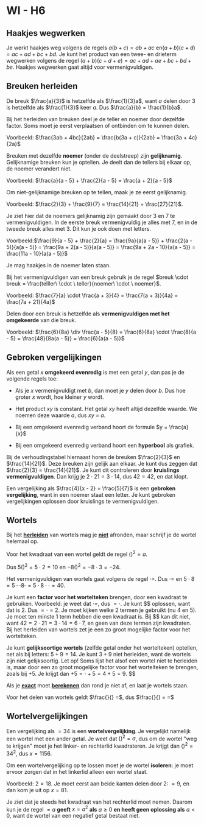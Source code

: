 # WI - H6

## Haakjes wegwerken

Je werkt haakjes weg volgens de regels $a(b + c) = ab + ac$ en$(a + b)(c + d) = ac + ad + bc + bd$. Je kunt het product van een twee- en drieterm wegwerken volgens de regel $(a + b)(c + d + e) = ac + ad + ae + bc + bd + be$. Haakjes wegwerken gaat altijd voor vermenigvuldigen.

## Breuken herleiden

De breuk $\frac{a}{3}$ is hetzelfde als $\frac{1}{3}a$, want *a* delen door 3 is hetzelfde als $\frac{1}{3}$ keer *a*. Dus $\frac{a}{b} = \frac{1}{b}a$.

Bij het herleiden van breuken deel je de teller en noemer door dezelfde factor. Soms moet je eerst verplaatsen of ontbinden om te kunnen delen.

Voorbeeld: $\frac{3ab + 4bc}{2ab} = \frac{b(3a + c)}{2ab} = \frac{3a + 4c}{2a}$

Breuken met dezelfde **noemer** (onder de deelstreep) zijn **gelijknamig**. Gelijknamige breuken kun je optellen. Je deelt dan de tellers bij elkaar op, de noemer verandert niet.

Voorbeeld: $\frac{a}{a - 5} + \frac{2}{a - 5} = \frac{a + 2}{a - 5}$

Om niet-gelijknamige breuken op te tellen, maak je ze eerst gelijknamig.

Voorbeeld: $\frac{2}{3} + \frac{9}{7} = \frac{14}{21} + \frac{27}{21}$.

Je ziet hier dat de noemers gelijknamig zijn gemaakt door 3 en 7 te vermenigvuldigen. In de eerste breuk vermenigvuldig je alles met 7, en in de tweede breuk alles met 3. Dit kun je ook doen met letters.

Voorbeeld:$\frac{9}{a - 5} + \frac{2}{a} = \frac{9a}{a(a - 5)} + \frac{2(a - 5)}{a(a - 5)} = \frac{9a + 2(a - 5)}{a(a - 5)} = \frac{9a + 2a - 10}{a(a - 5)} = \frac{11a - 10}{a(a - 5)}$

Je mag haakjes in de noemer laten staan.

Bij het vermenigvuldigen van een breuk gebruik je de regel $breuk \cdot breuk = \frac{telller\  \cdot \ teller}{noemer\  \cdot \ noemer}$.

Voorbeeld: $\frac{7}{a} \cdot \frac{a + 3}{4} = \frac{7(a + 3)}{4a} = \frac{7a + 21}{4a}$

Delen door een breuk is hetzelfde als **vermenigvuldigen met het omgekeerde** van die breuk.

Voorbeeld: $\frac{6}{8a} \div \frac{a - 5}{8} = \frac{6}{8a} \cdot \frac{8}{a - 5} = \frac{48}{8a(a - 5)} = \frac{6}{a(a - 5)}$

## Gebroken vergelijkingen

Als een getal *x* **omgekeerd evenredig** is met een getal *y*, dan pas je de volgende regels toe:

- Als je *x* vermenigvuldigt met *b*, dan moet je *y* delen door *b*. Dus hoe groter *x* wordt, hoe kleiner *y* wordt.

- Het product *xy* is constant. Het getal *xy* heeft altijd dezelfde waarde. We noemen deze waarde *a*, dus *xy = a*.

- Bij een omgekeerd evenredig verband hoort de formule $y = \frac{a}{x}$

- Bij een omgekeerd evenredig verband hoort een **hyperbool** als grafiek.

Bij de verhoudingstabel hiernaast horen de breuken $\frac{2}{3}$ en $\frac{14}{21}$. Deze breuken zijn gelijk aan elkaar. Je kunt dus zeggen dat $\frac{2}{3} = \frac{14}{21}$. Je kunt dit controleren door **kruislings vermenigvuldigen**. Dan krijg je $2 \cdot 21 = 3 \cdot 14$, dus $42 = 42$, en dat klopt.

Een vergelijking als $\frac{4}{x - 2} = \frac{5}{7}$ is een **gebroken vergelijking**, want in een noemer staat een letter. Je kunt gebroken vergelijkingen oplossen door kruislings te vermenigvuldigen.

## Wortels

Bij het **<u>herleiden</u>** van wortels mag je **<u>niet</u>** afronden, maar schrijf je de wortel helemaal op.

Voor het kwadraat van een wortel geldt de regel ${()}^{2} = a$.

Dus ${5()}^{2} = 5 \cdot 2 = 10$ en ${- 8()}^{2} = - 8 \cdot 3 = - 24$.

Het vermenigvuldigen van wortels gaat volgens de regel $\cdot =$. Dus $\cdot =$ en $5 \cdot 8 = 5 \cdot \cdot 8 \cdot = 5 \cdot 8 \cdot \cdot = 40$.

Je kunt een **factor voor het wortelteken** brengen, door een kwadraat te gebruiken. Voorbeeld: je weet dat $\cdot =$, dus $= \cdot$. Je kunt $$ oplossen, want dat is 2. Dus $= \cdot = 2$. Je moet kijken welke 2 termen je gebruikt (nu 4 en 5). Je moet ten minste 1 term hebben die een kwadraat is. Bij $$ kan dit niet, want $42 = 2 \cdot 21 = 3 \cdot 14 = 6 \cdot 7$, en geen van deze termen zijn kwadraten. Bij het herleiden van wortels zet je een zo groot mogelijke factor voor het wortelteken.

Je kunt **gelijksoortige wortels** (zelfde getal onder het wortelteken) optellen, net als bij letters: $5 + 9 = 14$. Je kunt $3 + 9$ niet herleiden, want de wortels zijn niet gelijksoortig. Let op! Soms lijst het alsof een wortel niet te herleiden is, maar door een zo groot mogelijke factor voor het wortelteken te brengen, zoals bij $+ 5$. Je krijgt dan $+ 5 = \cdot + 5 = 4 + 5 = 9$. $$

Als je **<u>exact</u>** moet **<u>berekenen</u>** dan rond je niet af, en laat je wortels staan.

Voor het delen van wortels geldt $\frac{}{} =$, dus $\frac{}{} = =$

## Wortelvergelijkingen

Een vergelijking als $= 34$ is een **wortelvergelijking**. Je vergelijkt namelijk een wortel met een ander getal. Je weet dat ${()}^{2} = a$, dus om de wortel "weg te krijgen" moet je het linker- en rechterlid kwadrateren. Je krijgt dan ${()}^{2} = 34^{2}$, dus $x = 1156$.

Om een wortelvergelijking op te lossen moet je de wortel **isoleren**: je moet ervoor zorgen dat in het linkerlid alleen een wortel staat.

Voorbeeld: $2 = 18$. Je moet eerst aan beide kanten delen door 2: $= 9$, en dan kom je uit op $x = 81$.

Je ziet dat je steeds het kwadraat van het rechterlid moet nemen. Daarom kun je de regel $= a$ **geeft** $x = a^{2}$ **als** $a \geq 0$ **en heeft geen oplossing als** $a < 0$, want de wortel van een negatief getal bestaat niet.
